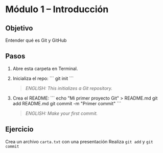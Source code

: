 # Módulo 1 – Introducción

## Objetivo
Entender qué es Git y GitHub

## Pasos
1. Abre esta carpeta en Terminal.
2. Inicializa el repo:
   \`\`\`
   git init
   \`\`\`
   > *ENGLISH: This initializes a Git repository.*

3. Crea el README:
   \`\`\`
   echo "Mi primer proyecto Git" > README.md
   git add README.md
   git commit -m "Primer commit"
   \`\`\`
   > *ENGLISH: Make your first commit.*

## Ejercicio
Crea un archivo `carta.txt` con una presentación
Realiza `git add` y `git commit`
